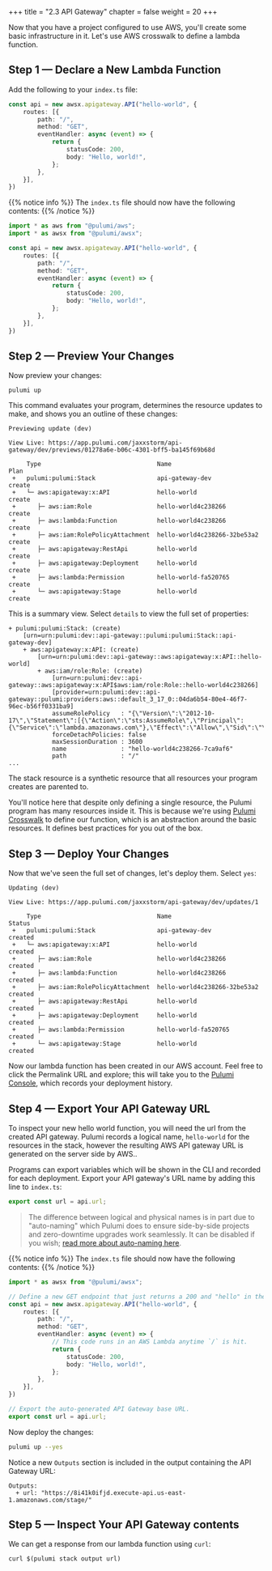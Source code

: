 +++
title = "2.3 API Gateway"
chapter = false
weight = 20
+++

Now that you have a project configured to use AWS, you'll create some basic infrastructure in it. Let's use AWS crosswalk to define a lambda function.

## Step 1 &mdash; Declare a New Lambda Function

Add the following to your `index.ts` file:

```typescript
const api = new awsx.apigateway.API("hello-world", {
    routes: [{
        path: "/",
        method: "GET",
        eventHandler: async (event) => {
            return {
                statusCode: 200,
                body: "Hello, world!",
            };
        },
    }],
})
```

{{% notice info %}}
The `index.ts` file should now have the following contents:
{{% /notice %}}
```typescript
import * as aws from "@pulumi/aws";
import * as awsx from "@pulumi/awsx";

const api = new awsx.apigateway.API("hello-world", {
    routes: [{
        path: "/",
        method: "GET",
        eventHandler: async (event) => {
            return {
                statusCode: 200,
                body: "Hello, world!",
            };
        },
    }],
})
```

## Step 2 &mdash; Preview Your Changes

Now preview your changes:

```
pulumi up
```

This command evaluates your program, determines the resource updates to make, and shows you an outline of these changes:

```
Previewing update (dev)

View Live: https://app.pulumi.com/jaxxstorm/api-gateway/dev/previews/01278a6e-b06c-4301-bff5-ba145f69b68d

     Type                                Name                          Plan
 +   pulumi:pulumi:Stack                 api-gateway-dev               create
 +   └─ aws:apigateway:x:API             hello-world                   create
 +      ├─ aws:iam:Role                  hello-world4c238266           create
 +      ├─ aws:lambda:Function           hello-world4c238266           create
 +      ├─ aws:iam:RolePolicyAttachment  hello-world4c238266-32be53a2  create
 +      ├─ aws:apigateway:RestApi        hello-world                   create
 +      ├─ aws:apigateway:Deployment     hello-world                   create
 +      ├─ aws:lambda:Permission         hello-world-fa520765          create
 +      └─ aws:apigateway:Stage          hello-world                   create
```

This is a summary view. Select `details` to view the full set of properties:

```
+ pulumi:pulumi:Stack: (create)
    [urn=urn:pulumi:dev::api-gateway::pulumi:pulumi:Stack::api-gateway-dev]
    + aws:apigateway:x:API: (create)
        [urn=urn:pulumi:dev::api-gateway::aws:apigateway:x:API::hello-world]
        + aws:iam/role:Role: (create)
            [urn=urn:pulumi:dev::api-gateway::aws:apigateway:x:API$aws:iam/role:Role::hello-world4c238266]
            [provider=urn:pulumi:dev::api-gateway::pulumi:providers:aws::default_3_17_0::04da6b54-80e4-46f7-96ec-b56ff0331ba9]
            assumeRolePolicy   : "{\"Version\":\"2012-10-17\",\"Statement\":[{\"Action\":\"sts:AssumeRole\",\"Principal\":{\"Service\":\"lambda.amazonaws.com\"},\"Effect\":\"Allow\",\"Sid\":\"\"}]}"
            forceDetachPolicies: false
            maxSessionDuration : 3600
            name               : "hello-world4c238266-7ca9af6"
            path               : "/"
...
```

The stack resource is a synthetic resource that all resources your program creates are parented to.

You'll notice here that despite only defining a single resource, the Pulumi program has many resources inside it. This is because we're using [Pulumi Crosswalk](https://www.pulumi.com/docs/guides/crosswalk/aws/) to define our function, which is an abstraction around the basic resources. It defines best practices for you out of the box.

## Step 3 &mdash; Deploy Your Changes

Now that we've seen the full set of changes, let's deploy them. Select `yes`:

```
Updating (dev)

View Live: https://app.pulumi.com/jaxxstorm/api-gateway/dev/updates/1

     Type                                Name                          Status
 +   pulumi:pulumi:Stack                 api-gateway-dev               created
 +   └─ aws:apigateway:x:API             hello-world                   created
 +      ├─ aws:iam:Role                  hello-world4c238266           created
 +      ├─ aws:lambda:Function           hello-world4c238266           created
 +      ├─ aws:iam:RolePolicyAttachment  hello-world4c238266-32be53a2  created
 +      ├─ aws:apigateway:RestApi        hello-world                   created
 +      ├─ aws:apigateway:Deployment     hello-world                   created
 +      ├─ aws:lambda:Permission         hello-world-fa520765          created
 +      └─ aws:apigateway:Stage          hello-world                   created

```

Now our lambda function has been created in our AWS account. Feel free to click the Permalink URL and explore; this will take you to the [Pulumi Console](https://www.pulumi.com/docs/intro/console/), which records your deployment history.

## Step 4 &mdash; Export Your API Gateway URL

To inspect your new hello world function, you will need the url from the created API gateway. Pulumi records a logical name, `hello-world` for the resources in the stack, however the resulting AWS API gateway URL is generated on the server side by AWS..

Programs can export variables which will be shown in the CLI and recorded for each deployment. Export your API gateway's URL name by adding this line to `index.ts`:

```typescript
export const url = api.url;
```
> The difference between logical and physical names is in part due to "auto-naming" which Pulumi does to ensure side-by-side projects and zero-downtime upgrades work seamlessly. 
>It can be disabled if you wish; [read more about auto-naming here](https://www.pulumi.com/docs/intro/concepts/programming-model/#autonaming).

{{% notice info %}}
The `index.ts` file should now have the following contents:
{{% /notice %}}
```typescript
import * as awsx from "@pulumi/awsx";

// Define a new GET endpoint that just returns a 200 and "hello" in the body.
const api = new awsx.apigateway.API("hello-world", {
    routes: [{
        path: "/",
        method: "GET",
        eventHandler: async (event) => {
            // This code runs in an AWS Lambda anytime `/` is hit.
            return {
                statusCode: 200,
                body: "Hello, world!",
            };
        },
    }],
})

// Export the auto-generated API Gateway base URL.
export const url = api.url;
```

Now deploy the changes:

```bash
pulumi up --yes
```

Notice a new `Outputs` section is included in the output containing the API Gateway URL:

```
Outputs:
  + url: "https://8i41k0ifjd.execute-api.us-east-1.amazonaws.com/stage/"
```

## Step 5 &mdash; Inspect Your API Gateway contents

We can get a response from our lambda function using `curl`:


```
curl $(pulumi stack output url)
```
